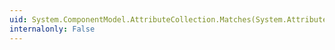 ```yaml
---
uid: System.ComponentModel.AttributeCollection.Matches(System.Attribute[])
internalonly: False
---
```

